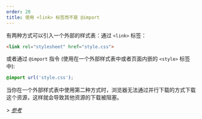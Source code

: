 ```yaml
---
order: 20
title: 使用 <link> 标签而不是 @import
---
```


有两种方式可以引入一个外部的样式表：通过 `<link>` 标签：

```html
<link rel="stylesheet" href="style.css">
```

或者通过 `@import` 指令 (使用在一个外部样式表中或者页面内嵌的 `<style>` 标签中):

```css
@import url('style.css');
```

当你在一个外部样式表中使用第二种方式时，浏览器无法通过并行下载的方式下载这个资源，这样就会导致其他资源的下载被阻塞。

*> [参考](https://github.com/zenorocha/browser-diet/wiki/References#prefer--over-import)*